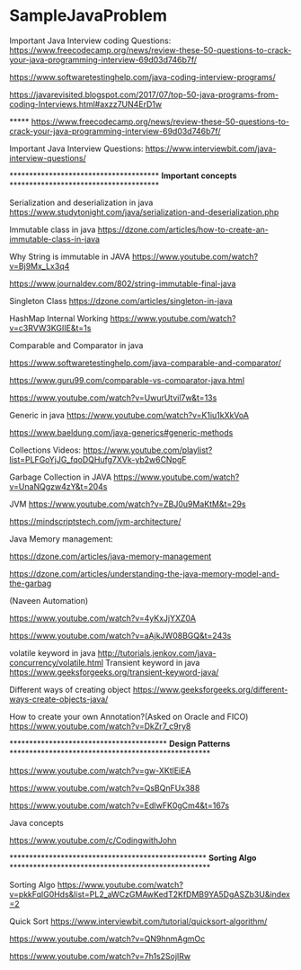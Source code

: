 # SampleJavaProblem

Important Java Interview coding Questions:
https://www.freecodecamp.org/news/review-these-50-questions-to-crack-your-java-programming-interview-69d03d746b7f/

https://www.softwaretestinghelp.com/java-coding-interview-programs/

https://javarevisited.blogspot.com/2017/07/top-50-java-programs-from-coding-Interviews.html#axzz7UN4ErD1w

***** https://www.freecodecamp.org/news/review-these-50-questions-to-crack-your-java-programming-interview-69d03d746b7f/

Important Java Interview Questions:
https://www.interviewbit.com/java-interview-questions/

************************************** **Important concepts** **************************************

Serialization and deserialization in java
https://www.studytonight.com/java/serialization-and-deserialization.php


Immutable class in java
https://dzone.com/articles/how-to-create-an-immutable-class-in-java

Why String is immutable in JAVA
https://www.youtube.com/watch?v=Bj9Mx_Lx3q4

https://www.journaldev.com/802/string-immutable-final-java

Singleton Class
https://dzone.com/articles/singleton-in-java

HashMap Internal Working
https://www.youtube.com/watch?v=c3RVW3KGIIE&t=1s

Comparable and Comparator in java

https://www.softwaretestinghelp.com/java-comparable-and-comparator/

https://www.guru99.com/comparable-vs-comparator-java.html

https://www.youtube.com/watch?v=UwurUtvil7w&t=13s

Generic in java
https://www.youtube.com/watch?v=K1iu1kXkVoA

https://www.baeldung.com/java-generics#generic-methods


Collections Videos:
https://www.youtube.com/playlist?list=PLFGoYjJG_fqoDQHufg7XVk-yb2w6CNpgF

Garbage Collection in JAVA
https://www.youtube.com/watch?v=UnaNQgzw4zY&t=204s

JVM
https://www.youtube.com/watch?v=ZBJ0u9MaKtM&t=29s

https://mindscriptstech.com/jvm-architecture/

Java Memory management:

https://dzone.com/articles/java-memory-management

https://dzone.com/articles/understanding-the-java-memory-model-and-the-garbag

(Naveen Automation)

https://www.youtube.com/watch?v=4yKxJjYXZ0A

https://www.youtube.com/watch?v=aAjkJW08BGQ&t=243s



volatile keyword in java http://tutorials.jenkov.com/java-concurrency/volatile.html
Transient keyword in java https://www.geeksforgeeks.org/transient-keyword-java/

Different ways of creating object https://www.geeksforgeeks.org/different-ways-create-objects-java/

How to create your own Annotation?(Asked on Oracle and FICO) https://www.youtube.com/watch?v=DkZr7_c9ry8

**************************************** **Design Patterns** ***************************************************




https://www.youtube.com/watch?v=gw-XKtlEiEA

https://www.youtube.com/watch?v=QsBQnFUx388

https://www.youtube.com/watch?v=EdIwFK0gCm4&t=167s

Java concepts

https://www.youtube.com/c/CodingwithJohn

************************************************** **Sorting Algo** ***************************************************


Sorting Algo
https://www.youtube.com/watch?v=pkkFqlG0Hds&list=PL2_aWCzGMAwKedT2KfDMB9YA5DgASZb3U&index=2

Quick Sort
https://www.interviewbit.com/tutorial/quicksort-algorithm/

https://www.youtube.com/watch?v=QN9hnmAgmOc

https://www.youtube.com/watch?v=7h1s2SojIRw


